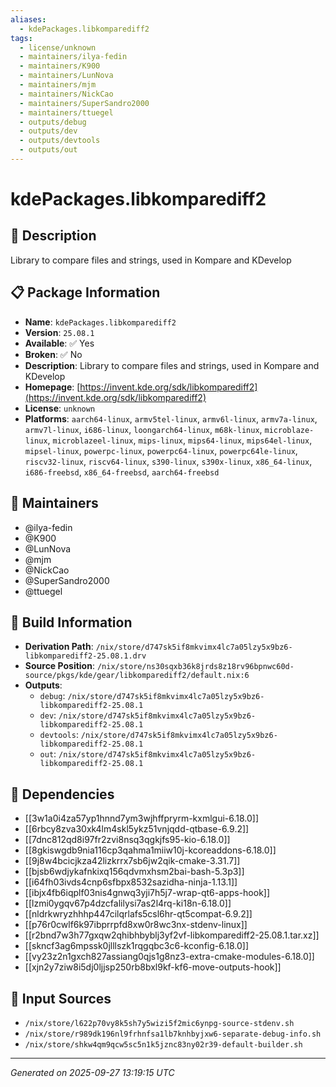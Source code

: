 ```yaml
---
aliases:
  - kdePackages.libkomparediff2
tags:
  - license/unknown
  - maintainers/ilya-fedin
  - maintainers/K900
  - maintainers/LunNova
  - maintainers/mjm
  - maintainers/NickCao
  - maintainers/SuperSandro2000
  - maintainers/ttuegel
  - outputs/debug
  - outputs/dev
  - outputs/devtools
  - outputs/out
---
```


# kdePackages.libkomparediff2

## 📝 Description

Library to compare files and strings, used in Kompare and KDevelop

## 📋 Package Information

- **Name**: `kdePackages.libkomparediff2`
- **Version**: `25.08.1`
- **Available**: ✅ Yes
- **Broken**: ✅ No
- **Description**: Library to compare files and strings, used in Kompare and KDevelop
- **Homepage**: [https://invent.kde.org/sdk/libkomparediff2](https://invent.kde.org/sdk/libkomparediff2)
- **License**: `unknown`
- **Platforms**: `aarch64-linux`, `armv5tel-linux`, `armv6l-linux`, `armv7a-linux`, `armv7l-linux`, `i686-linux`, `loongarch64-linux`, `m68k-linux`, `microblaze-linux`, `microblazeel-linux`, `mips-linux`, `mips64-linux`, `mips64el-linux`, `mipsel-linux`, `powerpc-linux`, `powerpc64-linux`, `powerpc64le-linux`, `riscv32-linux`, `riscv64-linux`, `s390-linux`, `s390x-linux`, `x86_64-linux`, `i686-freebsd`, `x86_64-freebsd`, `aarch64-freebsd`
## 👥 Maintainers

- @ilya-fedin
- @K900
- @LunNova
- @mjm
- @NickCao
- @SuperSandro2000
- @ttuegel


## 🔧 Build Information

- **Derivation Path**: `/nix/store/d747sk5if8mkvimx4lc7a05lzy5x9bz6-libkomparediff2-25.08.1.drv`
- **Source Position**: `/nix/store/ns30sqxb36k8jrds8z18rv96bpnwc60d-source/pkgs/kde/gear/libkomparediff2/default.nix:6`
- **Outputs**:
  - `debug`:  `/nix/store/d747sk5if8mkvimx4lc7a05lzy5x9bz6-libkomparediff2-25.08.1`
  - `dev`:  `/nix/store/d747sk5if8mkvimx4lc7a05lzy5x9bz6-libkomparediff2-25.08.1`
  - `devtools`:  `/nix/store/d747sk5if8mkvimx4lc7a05lzy5x9bz6-libkomparediff2-25.08.1`
  - `out`:  `/nix/store/d747sk5if8mkvimx4lc7a05lzy5x9bz6-libkomparediff2-25.08.1`

## 🔗 Dependencies

- [[3w1a0i4za57yp1hnnd7ym3wjhffpryrm-kxmlgui-6.18.0]]
- [[6rbcy8zva30xk4lm4skl5ykz51vnjqdd-qtbase-6.9.2]]
- [[7dnc812qd8i97fr2zvi8nsq3qgkjfs95-kio-6.18.0]]
- [[8gkiswgdb9nia116cp3qahma1miiw10j-kcoreaddons-6.18.0]]
- [[9j8w4bcicjkza42lizkrrx7sb6jw2qik-cmake-3.31.7]]
- [[bjsb6wdjykafnkixq156qdvmxhsm2bai-bash-5.3p3]]
- [[i64fh03ivds4cnp6sfbpx8532sazidha-ninja-1.13.1]]
- [[ibjx4fb6iqplf03nis4gnwq3yji7h5j7-wrap-qt6-apps-hook]]
- [[lzmi0ygqv67p4dzcfalilysi7as2l4rq-ki18n-6.18.0]]
- [[nldrkwryzhhhp447cilqrlafs5csl6hr-qt5compat-6.9.2]]
- [[p76r0cwlf6k97ibprrpfd8xw0r8wc3nx-stdenv-linux]]
- [[r2bnd7w3h77gxqw2qhibhbyblj3yf2vf-libkomparediff2-25.08.1.tar.xz]]
- [[skncf3ag6mpssk0jlllszk1rqgqbc3c6-kconfig-6.18.0]]
- [[vy23z2n1gxch827assiang0qjs1g8nz3-extra-cmake-modules-6.18.0]]
- [[xjn2y7ziw8i5dj0ljjsp250rb8bxl9kf-kf6-move-outputs-hook]]

## 📁 Input Sources

- `/nix/store/l622p70vy8k5sh7y5wizi5f2mic6ynpg-source-stdenv.sh`
- `/nix/store/r989dk196nl9frhnfsa1lb7knhbyjxw6-separate-debug-info.sh`
- `/nix/store/shkw4qm9qcw5sc5n1k5jznc83ny02r39-default-builder.sh`

---
*Generated on 2025-09-27 13:19:15 UTC*
